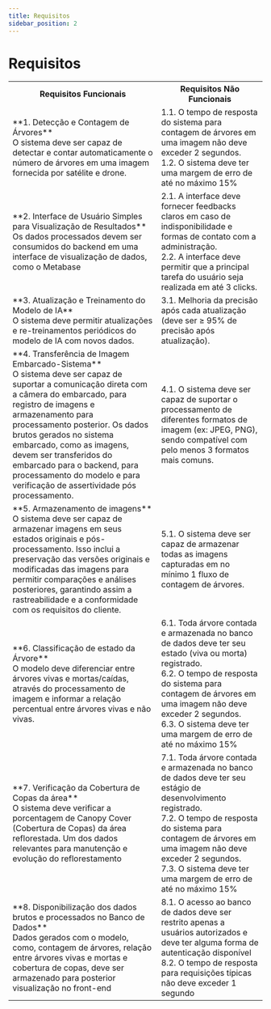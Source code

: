 ```yaml
---
title: Requisitos
sidebar_position: 2
--- 
```


# Requisitos

<table class="custom-table">
  <tr>
    <th>Requisitos Funcionais</th>
    <th>Requisitos Não Funcionais</th>
  </tr>
  <tr>
    <td>**1. Detecção e Contagem de Árvores**<div>O sistema deve ser capaz de detectar e contar automaticamente o número de árvores em uma imagem fornecida por satélite e drone.</div></td>
    <td>1.1. O tempo de resposta do sistema para contagem de árvores em uma imagem não deve exceder 2 segundos. <div> 1.2. O sistema deve ter uma margem de erro de até no máximo 15%</div></td>
  </tr>
  <tr>
    <td>**2. Interface de Usuário Simples para Visualização de Resultados**<div>Os dados processados devem ser consumidos do backend em uma interface de visualização de dados, como o Metabase</div></td>
    <td>2.1. A interface deve fornecer feedbacks claros em caso de indisponibilidade e formas de contato com a administração.
    <div> 2.2. A interface deve permitir que a principal tarefa do usuário seja realizada em até 3 clicks.</div></td>
  </tr>
  <tr>
    <td>**3. Atualização e Treinamento do Modelo de IA**<div>O sistema deve permitir atualizações e re-treinamentos periódicos do modelo de IA com novos dados.</div></td>
    <td>3.1. Melhoria da precisão após cada atualização (deve ser ≥ 95% de precisão após atualização).</td>
  </tr>
  <tr>
    <td>**4. Transferência de Imagem Embarcado-Sistema**<div>O sistema deve ser capaz de suportar a comunicação direta com a câmera do embarcado, para registro de imagens e armazenamento para processamento posterior. Os dados brutos gerados no sistema embarcado, como as imagens, devem ser transferidos do embarcado para o backend, para processamento do modelo e para verificação de assertividade pós processamento.</div></td>
    <td>4.1. O sistema deve ser capaz de suportar o processamento de diferentes formatos de imagem (ex: JPEG, PNG), sendo compatível com pelo menos 3 formatos mais comuns.</td>
  </tr>
  <tr>
    <td>**5. Armazenamento de imagens**<div>O sistema deve ser capaz de armazenar imagens em seus estados originais e pós-processamento. Isso inclui a preservação das versões originais e modificadas das imagens para permitir comparações e análises posteriores, garantindo assim a rastreabilidade e a conformidade com os requisitos do cliente.</div></td>
    <td>5.1. O sistema deve ser capaz de armazenar todas as imagens capturadas em no mínimo 1 fluxo de contagem de árvores.</td>
  </tr>
  <tr>
    <td>**6. Classificação de estado da Árvore**<div>O modelo deve diferenciar entre árvores vivas e mortas/caídas, através do processamento de imagem e informar a relação percentual entre árvores vivas e não vivas.</div></td>
    <td>6.1. Toda árvore contada e armazenada no banco de dados deve ter seu estado (viva ou morta) registrado. <div>
    6.2. O tempo de resposta do sistema para contagem de árvores em uma imagem não deve exceder 2 segundos.</div><div>
    6.3. O sistema deve ter uma margem de erro de até no máximo 15%</div></td>
  </tr>
  <tr>
    <td>**7. Verificação da Cobertura de Copas da área**<div>O sistema deve verificar a porcentagem de Canopy Cover (Cobertura de Copas) da área reflorestada. Um dos dados relevantes para manutenção e evolução do reflorestamento</div></td>
    <td>7.1.  Toda árvore contada e armazenada no banco de dados deve ter seu estágio de desenvolvimento registrado.<div>
    7.2. O tempo de resposta do sistema para contagem de árvores em uma imagem não deve exceder 2 segundos.</div><div>
    7.3. O sistema deve ter uma margem de erro de até no máximo 15%</div></td>
  </tr>
  <tr>
    <td>**8. Disponibilização dos dados brutos e processados no Banco de Dados**<div>Dados gerados com o modelo, como, contagem de árvores, relação entre árvores vivas e mortas e cobertura de copas, deve ser armazenado para posterior visualização no front-end</div></td>
    <td>8.1. O acesso ao banco de dados deve ser restrito apenas a usuários autorizados e deve ter alguma forma de autenticação disponível<div>8.2. O tempo de resposta para requisições típicas não deve exceder 1 segundo</div></td>
    </tr>
</table>
